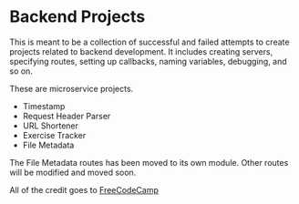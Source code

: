 # Backend Projects
This is meant to be a collection of successful and failed attempts to create projects related to backend development. It includes creating servers, specifying routes, setting up callbacks, naming variables, debugging, and so on. 

These are microservice projects.
- Timestamp
- Request Header Parser
- URL Shortener
- Exercise Tracker
- File Metadata

The File Metadata routes has been moved to its own module. Other routes will be modified and moved soon.

All of the credit goes to [FreeCodeCamp](https://www.freecodecamp.org)